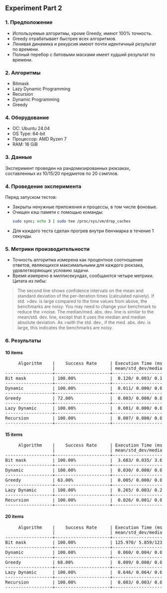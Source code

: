## Experiment Part 2

### 1. Предположение
- Используемые алгоритмы, кроме Greedy, имеют 100% точность.
- Greedy отрабатывает быстрее всех алгоритмов.
- Ленивая динамика и рекурсия имеют почти идентичный результат по времени.
- Полный перебор с битовыми масками имеет худший результат по времени.

### 2. Алгоритмы
- Bitmask
- Lazy Dynamic Programming
- Recursion
- Dynamic Programming
- Greedy

### 4. Оборудование
- ОС: Ubuntu 24.04
- OS Type: 64-bit
- Процессор: AMD Ryzen 7
- RAM: 16 GiB

### 3. Данные
Эксперимент проведен на рандомизированных рюкзаках, составленных из 10/15/20 предметов по 20 сэмплов.

### 4. Проведение эксперимента
Перед запуском тестов:
- Закрыты ненужные приложения и процессы, в том числе фоновые.
- Очищен кэш памяти с помощью команды:
  ```bash
  sudo sync; echo 3 | sudo tee /proc/sys/vm/drop_caches
  ```
- Для каждого теста сделан прогрев внутри бенчмарка в течение 1 секунды.

### 5. Метрики производительности
- Точность алгоритма измерена как процентное соотношение ответов, являющихся максимальными для каждого рюкзака, удовлетворяющих условию задачи.
- Время измерено в миллисекундах, сообщаются четыре метрики. Цитата из либы:
>The second line shows confidence intervals on the mean and standard deviation of the per-iteration times (calculated naively). If std. >dev. is large compared to the time values from above, the benchmarks are noisy. You may need to change your benchmark to reduce the >noise.
>The median/med. abs. dev. line is similar to the mean/std. dev. line, except that it uses the median and median absolute deviation. As >with the std. dev., if the med. abs. dev. is large, this indicates the benchmarks are noisy.



### 6. Результаты

#### 10 items
<pre>
     Algorithm    |    Success Rate     | Execution Time (ms)                          |
                  |                     | mean/std_dev/median/median_abs_dev           |
------------------+---------------------+----------------------------------------------+
Bit mask          | 100.00%             |  0.120/ 0.003/ 0.118/ 0.001                  |
------------------+---------------------+----------------------------------------------+
Dynamic           | 100.00%             |  0.011/ 0.000/ 0.011/ 0.000                  |
------------------+---------------------+----------------------------------------------+
Greedy            | 72.00%              |  0.003/ 0.000/ 0.003/ 0.000                  |
------------------+---------------------+----------------------------------------------+
Lazy Dynamic      | 100.00%             |  0.081/ 0.000/ 0.081/ 0.000                  |
------------------+---------------------+----------------------------------------------+
Recursion         | 100.00%             |  0.007/ 0.000/ 0.007/ 0.000                  |
------------------+---------------------+----------------------------------------------+
</pre>


#### 15 items
<pre>
     Algorithm    |    Success Rate     | Execution Time (ms)                          |
                  |                     | mean/std_dev/median/median_abs_dev           |
------------------+---------------------+----------------------------------------------+
Bit mask          | 100.00%             |  3.683/ 0.035/ 3.683/ 0.039                  |
------------------+---------------------+----------------------------------------------+
Dynamic           | 100.00%             |  0.030/ 0.000/ 0.030/ 0.000                  |
------------------+---------------------+----------------------------------------------+
Greedy            | 63.00%              |  0.005/ 0.000/ 0.005/ 0.000                  |
------------------+---------------------+----------------------------------------------+
Lazy Dynamic      | 100.00%             |  0.265/ 0.003/ 0.264/ 0.003                  |
------------------+---------------------+----------------------------------------------+
Recursion         | 100.00%             |  0.026/ 0.001/ 0.026/ 0.000                  |
------------------+---------------------+----------------------------------------------+
</pre>


#### 20 items
<pre>
     Algorithm    |    Success Rate     | Execution Time (ms)                          |
                  |                     | mean/std_dev/median/median_abs_dev           |
------------------+---------------------+----------------------------------------------+
Bit mask          | 100.00%             | 125.970/ 5.859/123.600/ 3.718                |
------------------+---------------------+----------------------------------------------+
Dynamic           | 100.00%             |  0.060/ 0.004/ 0.059/ 0.001                  |
------------------+---------------------+----------------------------------------------+
Greedy            | 68.00%              |  0.009/ 0.000/ 0.009/ 0.000                  |
------------------+---------------------+----------------------------------------------+
Lazy Dynamic      | 100.00%             |  0.646/ 0.064/ 0.644/ 0.085                  |
------------------+---------------------+----------------------------------------------+
Recursion         | 100.00%             |  0.083/ 0.003/ 0.084/ 0.003                  |
------------------+---------------------+----------------------------------------------+
</pre>
